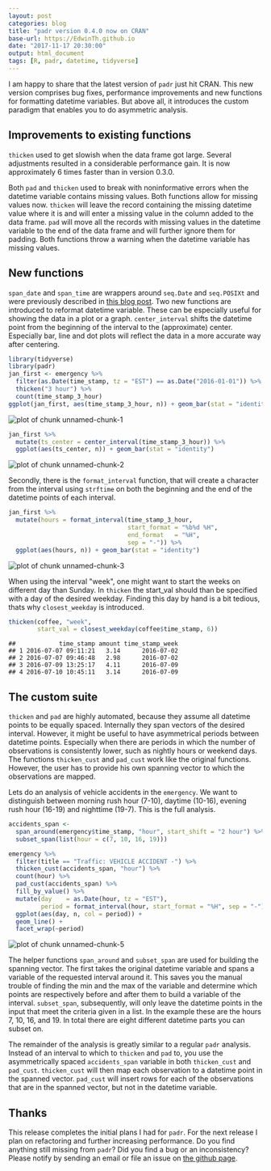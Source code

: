 ```yaml
---
layout: post
categories: blog
title: "padr version 0.4.0 now on CRAN"
base-url: https://EdwinTh.github.io
date: "2017-11-17 20:30:00"
output: html_document
tags: [R, padr, datetime, tidyverse]
---
```

I am happy to share that the latest version of `padr` just hit CRAN. This new version comprises bug fixes, performance improvements and new functions for formatting datetime variables. But above all, it introduces the custom paradigm that enables you to do asymmetric analysis.

## Improvements to existing functions

`thicken` used to get slowish when the data frame got large. Several adjustments resulted in a considerable performance gain. It is now approximately 6 times faster than in version 0.3.0.

Both `pad` and `thicken` used to break with noninformative errors when the datetime variable contains missing values. Both functions allow for missing values now. `thicken` will leave the record containing the missing datetime value where it is and will enter a missing value in the column added to the data frame. `pad` will move all the records with missing values in the datetime variable to the end of the data frame and will further ignore them for padding. Both functions throw a warning when the datetime variable has missing values.

## New functions

`span_date` and `span_time` are wrappers around `seq.Date` and `seq.POSIXt` and were previously described in [this blog post](https://edwinth.github.io/blog/span_date_time/). 
Two new functions are introduced to reformat datetime variable. These can be especially useful for showing the data in a plot or a graph. `center_interval` shifts the datetime point from the beginning of the interval to the (approximate) center. Especially bar, line and dot plots will reflect the data in a more accurate way after centering.


```r
library(tidyverse)
library(padr)
jan_first <- emergency %>% 
  filter(as.Date(time_stamp, tz = "EST") == as.Date("2016-01-01")) %>% 
  thicken("3 hour") %>% 
  count(time_stamp_3_hour) 
ggplot(jan_first, aes(time_stamp_3_hour, n)) + geom_bar(stat = "identity")
```

![plot of chunk unnamed-chunk-1](/figure/source/2017-11-17-padr-v04/unnamed-chunk-1-1.png)

```r
jan_first %>% 
  mutate(ts_center = center_interval(time_stamp_3_hour)) %>% 
  ggplot(aes(ts_center, n)) + geom_bar(stat = "identity")
```

![plot of chunk unnamed-chunk-2](/figure/source/2017-11-17-padr-v04/unnamed-chunk-2-1.png)

Secondly, there is the `format_interval` function, that will create a character from the interval using `strftime` on both the beginning and the end of the datetime points of each interval. 


```r
jan_first %>% 
  mutate(hours = format_interval(time_stamp_3_hour,
                                 start_format = "%b%d %H",
                                 end_format   = "%H",
                                 sep = "-")) %>% 
  ggplot(aes(hours, n)) + geom_bar(stat = "identity")
```

![plot of chunk unnamed-chunk-3](/figure/source/2017-11-17-padr-v04/unnamed-chunk-3-1.png)

When using the interval "week", one might want to start the weeks on different day than Sunday. In `thicken` the start_val should than be specified with a day of the desired weekday. Finding this day by hand is a bit tedious, thats why `closest_weekday` is introduced.


```r
thicken(coffee, "week", 
        start_val = closest_weekday(coffee$time_stamp, 6))
```

```
##            time_stamp amount time_stamp_week
## 1 2016-07-07 09:11:21   3.14      2016-07-02
## 2 2016-07-07 09:46:48   2.98      2016-07-02
## 3 2016-07-09 13:25:17   4.11      2016-07-09
## 4 2016-07-10 10:45:11   3.14      2016-07-09
```

## The custom suite

`thicken` and `pad` are highly automated, because they assume all datetime points to be equally spaced. Internally they span vectors of the desired interval. However, it might be useful to have asymmetrical periods between datetime points. Especially when there are  periods in which the number of observations is consistently lower, such as nightly hours or weekend days. The functions `thicken_cust` and `pad_cust` work like the original functions. However, the user has to provide his own spanning vector to which the observations are mapped.

Lets do an analysis of vehicle accidents in the `emergency`. We want to distinguish between morning rush hour (7-10), daytime (10-16), evening rush hour (16-19) and nighttime (19-7). This is the full analysis.


```r
accidents_span <-
  span_around(emergency$time_stamp, "hour", start_shift = "2 hour") %>% 
  subset_span(list(hour = c(7, 10, 16, 19)))

emergency %>% 
  filter(title == "Traffic: VEHICLE ACCIDENT -") %>% 
  thicken_cust(accidents_span, "hour") %>% 
  count(hour) %>% 
  pad_cust(accidents_span) %>%
  fill_by_value() %>% 
  mutate(day    = as.Date(hour, tz = "EST"),
         period = format_interval(hour, start_format = "%H", sep = "-")) %>% 
  ggplot(aes(day, n, col = period)) + 
  geom_line() +
  facet_wrap(~period)
```

![plot of chunk unnamed-chunk-5](/figure/source/2017-11-17-padr-v04/unnamed-chunk-5-1.png)

  The helper functions `span_around` and `subset_span` are used for building the spanning vector. The first takes the original datetime variable and spans a variable of the requested interval around it. This saves you the manual trouble of finding the min and the max of the variable and determine which points are respectively before and after them to build a variable of the interval. `subset_span`, subsequently, will only leave the datetime points in the input that meet the criteria given in a list. In the example these are the hours 7, 10, 16, and 19. In total there are eight different datetime parts you can subset on.

The remainder of the analysis is greatly similar to a regular `padr` analysis. Instead of an interval to which to `thicken` and `pad` to, you use the asymmetrically spaced `accidents_span` variable in both `thicken_cust` and `pad_cust`. `thicken_cust` will then map each observation to a datetime point in the spanned vector. `pad_cust` will insert rows for each of the observations that are in the spanned vector, but not in the datetime variable.

## Thanks

This release completes the initial plans I had for `padr`. For the next release I plan on refactoring and further increasing performance. Do you find anything still missing from `padr`? Did you find a bug or an inconsistency? Please notify by sending an email or file an issue on [the github page](https://github.com/EdwinTh/padr).
